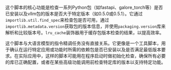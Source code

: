 这个脚本的核心功能是检查一系列Python包（如fastapi、galore_torch等）是否已安装以及vllm包的版本是否大于特定版本（如0.5.0或0.5.1）。它通过`importlib.util.find_spec`来检查包是否可用，通过`importlib.metadata.version`获取包的版本信息，并使用`packaging.version`库来解析和比较版本号。`lru_cache`装饰器用于缓存包版本检查的结果，以提高效率。

这个脚本与大语言模型的指令精调任务没有直接关系。它更像是一个工具脚本，用于确认在运行特定应用或功能时所需的依赖包是否已安装以及是否满足最低版本要求。在实际应用中，这样的脚本可能用在程序启动时做初始化检查，确保所有必要的库已正确配置，或者在某些高级功能调用前检查特定库的版本以支持特定功能。
